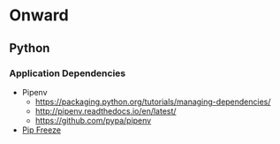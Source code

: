 # Onward

## Python
### Application Dependencies
- Pipenv
  - https://packaging.python.org/tutorials/managing-dependencies/
  - http://pipenv.readthedocs.io/en/latest/
  - https://github.com/pypa/pipenv
- [Pip Freeze](https://stackoverflow.com/a/43828909)
